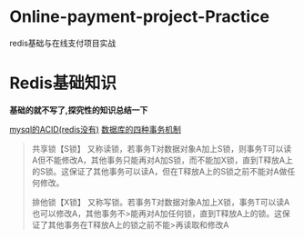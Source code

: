 # Online-payment-project-Practice
redis基础与在线支付项目实战
# Redis基础知识
**基础的就不写了,探究性的知识总结一下**

[mysql的ACID(redis没有)](https://blog.csdn.net/justloveyou_/article/details/70312810)
[数据库的四种事务机制](https://www.cnblogs.com/jycboy/p/transaction.html)

>共享锁【S锁】
>又称读锁，若事务T对数据对象A加上S锁，则事务T可以读A但不能修改A，其他事务只能再对A加S锁，而不能加X锁，直到T释放A上的S锁。这保证了其他事务可以读A，但在T释放A上的S锁之前不能对A做任何修改。
>
>排他锁【X锁】
>又称写锁。若事务T对数据对象A加上X锁，事务T可以读A也可以修改A，其他事务不>能再对A加任何锁，直到T释放A上的锁。这保证了其他事务在T释放A上的锁之前不能>再读取和修改A


